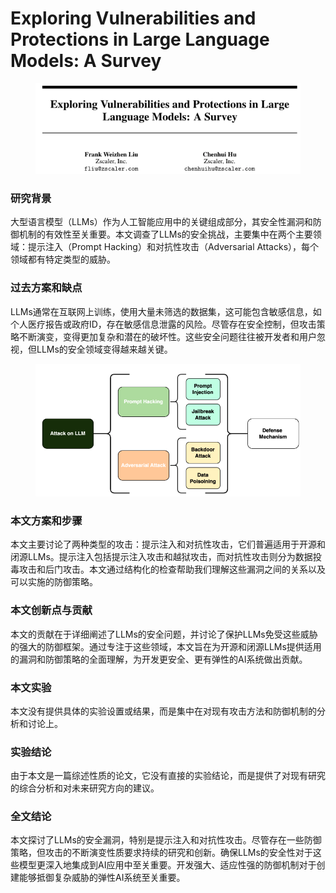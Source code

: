 # Exploring Vulnerabilities and Protections in Large Language Models: A Survey

<figure><img src="../.gitbook/assets/image (6).png" alt=""><figcaption></figcaption></figure>

### 研究背景

大型语言模型（LLMs）作为人工智能应用中的关键组成部分，其安全性漏洞和防御机制的有效性至关重要。本文调查了LLMs的安全挑战，主要集中在两个主要领域：提示注入（Prompt Hacking）和对抗性攻击（Adversarial Attacks），每个领域都有特定类型的威胁。

### 过去方案和缺点

LLMs通常在互联网上训练，使用大量未筛选的数据集，这可能包含敏感信息，如个人医疗报告或政府ID，存在敏感信息泄露的风险。尽管存在安全控制，但攻击策略不断演变，变得更加复杂和潜在的破坏性。这些安全问题往往被开发者和用户忽视，但LLMs的安全领域变得越来越关键。

<figure><img src="../.gitbook/assets/image (7).png" alt=""><figcaption></figcaption></figure>

### 本文方案和步骤

本文主要讨论了两种类型的攻击：提示注入和对抗性攻击，它们普遍适用于开源和闭源LLMs。提示注入包括提示注入攻击和越狱攻击，而对抗性攻击则分为数据投毒攻击和后门攻击。本文通过结构化的检查帮助我们理解这些漏洞之间的关系以及可以实施的防御策略。

### 本文创新点与贡献

本文的贡献在于详细阐述了LLMs的安全问题，并讨论了保护LLMs免受这些威胁的强大的防御框架。通过专注于这些领域，本文旨在为开源和闭源LLMs提供适用的漏洞和防御策略的全面理解，为开发更安全、更有弹性的AI系统做出贡献。

### 本文实验

本文没有提供具体的实验设置或结果，而是集中在对现有攻击方法和防御机制的分析和讨论上。

### 实验结论

由于本文是一篇综述性质的论文，它没有直接的实验结论，而是提供了对现有研究的综合分析和对未来研究方向的建议。

### 全文结论

本文探讨了LLMs的安全漏洞，特别是提示注入和对抗性攻击。尽管存在一些防御策略，但攻击的不断演变性质要求持续的研究和创新。确保LLMs的安全性对于这些模型更深入地集成到AI应用中至关重要。开发强大、适应性强的防御机制对于创建能够抵御复杂威胁的弹性AI系统至关重要。
